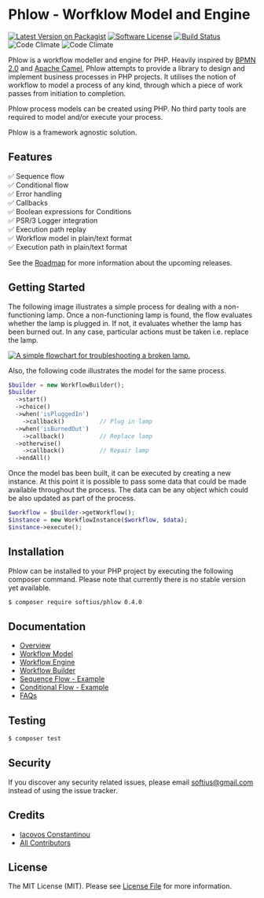 # Phlow - Worfklow Model and Engine
[![Latest Version on Packagist][ico-version]][link-packagist]
[![Software License][ico-license]](LICENSE.md)
[![Build Status][ico-travis]][link-travis]
![Code Climate][ico-maintenance]
![Code Climate][ico-coverage]


Phlow is a workflow modeller and engine for PHP. Heavily inspired by [BPMN 2.0][link-bpmn2] and [Apache Camel][link-apache-camel], Phlow attempts to provide a library to design and implement business processes in PHP projects. It utilises the notion of workflow to model a process of any kind, through which a piece of work passes from initiation to completion.

Phlow process models can be created using PHP. No third party tools are required to model and/or execute your process.  

Phlow is a framework agnostic solution.

## Features
:white_check_mark: Sequence flow\
:white_check_mark: Conditional flow\
:white_check_mark: Error handling\
:white_check_mark: Callbacks\
:white_check_mark: Boolean expressions for Conditions\
:white_check_mark: PSR/3 Logger integration\
:white_check_mark: Execution path replay\
:white_check_mark: Workflow model in plain/text format\
:white_check_mark: Execution path in plain/text format

See the [Roadmap][link-roadmap] for more information about the upcoming releases.

## Getting Started
The following image illustrates a simple process for dealing with a non-functioning lamp. Once a non-functioning lamp is found, the flow evaluates whether the lamp is plugged in.  If not, it evaluates whether the lamp has been burned out. In any case, particular actions must be taken i.e. replace the lamp.

[![A simple flowchart for troubleshooting a broken lamp.][img-lamp-flowchart]][link-lamp-flowchart]

Also, the following code illustrates the model for the same process. 

``` php
$builder = new WorkflowBuilder();
$builder
  ->start()
  ->choice()
  ->when('isPluggedIn')
    ->callback()          // Plug in lamp
  ->when('isBurnedOut')
    ->callback()          // Replace lamp
  ->otherwise()
    ->callback()          // Repair lamp
  ->endAll()
```

Once the model bas been built, it can be executed by creating a new instance. At this point it is possible to pass some data that could be made available throughout the process. The data can be any object which could be also updated as part of the process.

``` php
$workflow = $builder->getWorkflow();
$instance = new WorkflowInstance($workflow, $data);
$instance->execute();
```

## Installation

Phlow can be installed to your PHP project by executing the following composer command. Please note that currently there is no stable version yet available.

``` bash
$ composer require softius/phlow 0.4.0
```

## Documentation
* [Overview][link-overview]
* [Workflow Model][link-workflow-model]
* [Workflow Engine][link-workflow-engine]
* [Workflow Builder][link-workflow-builder]
* [Sequence Flow - Example][link-sequence-flow]
* [Conditional Flow - Example][link-conditional-flow]
* [FAQs][link-faqs]
 
## Testing

``` bash
$ composer test
```

## Security

If you discover any security related issues, please email softius@gmail.com instead of using the issue tracker.

## Credits

- [Iacovos Constantinou][link-author]
- [All Contributors][link-contributors]

## License

The MIT License (MIT). Please see [License File](LICENSE) for more information.

[ico-version]: https://img.shields.io/packagist/v/softius/phlow.svg?style=flat-square
[ico-license]: https://img.shields.io/badge/license-MIT-brightgreen.svg?style=flat-square
[ico-travis]: https://img.shields.io/travis/softius/phlow/master.svg?style=flat-square
[ico-maintenance]: https://img.shields.io/codeclimate/maintainability/softius/phlow.svg?style=flat-square
[ico-downloads]: https://img.shields.io/packagist/dt/softius/phlow.svg?style=flat-square
[ico-coverage]: https://img.shields.io/codeclimate/coverage-letter/softius/phlow.svg?style=flat-square

[img-lamp-flowchart]: https://upload.wikimedia.org/wikipedia/commons/9/91/LampFlowchart.svg

[link-packagist]: https://packagist.org/packages/softius/phlow
[link-travis]: https://travis-ci.org/softius/phlow
[link-downloads]: https://packagist.org/packages/softius/phlow
[link-author]: https://github.com/softius
[link-contributors]: ../../contributors
[link-bpmn2]: http://www.bpmn.org/
[link-apache-camel]: http://camel.apache.org
[link-overview]: https://github.com/softius/phlow/blob/master/docs/README.md
[link-roadmap]: https://github.com/softius/phlow/blob/master/docs/roadmap.md
[link-faqs]: https://github.com/softius/phlow/blob/master/docs/faqs.md
[link-workflow-model]: https://github.com/softius/phlow/blob/master/docs/workflow-model.md
[link-workflow-engine]: https://github.com/softius/phlow/blob/master/docs/workflow-engine.md
[link-workflow-builder]: https://github.com/softius/phlow/blob/master/docs/workflow-builder.md
[link-sequence-flow]: https://github.com/softius/phlow/blob/master/docs/sequence-flow.md
[link-conditional-flow]: https://github.com/softius/phlow/blob/master/docs/conditional-flow.md
[link-lamp-flowchart]: https://en.wikipedia.org/wiki/File:LampFlowchart.svg
